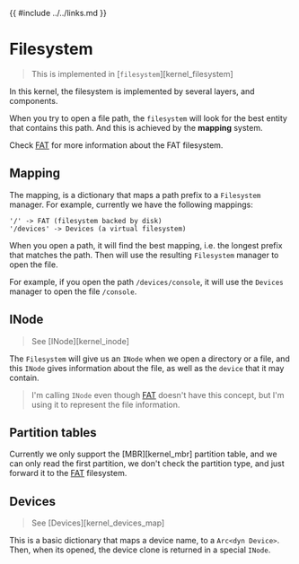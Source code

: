 {{ #include ../../links.md }}

# Filesystem

> This is implemented in [`filesystem`][kernel_filesystem]

In this kernel, the filesystem is implemented by several layers, and components.

When you try to open a file path, the `filesystem` will look for the best entity that contains this path.
And this is achieved by the **mapping** system.

Check [FAT] for more information about the FAT filesystem.

## Mapping

The mapping, is a dictionary that maps a path prefix to a `Filesystem` manager.
For example, currently we have the following mappings:
```
'/' -> FAT (filesystem backed by disk)
'/devices' -> Devices (a virtual filesystem)
```

When you open a path, it will find the best mapping, i.e. the longest prefix that matches the path.
Then will use the resulting `Filesystem` manager to open the file.

For example, if you open the path `/devices/console`, it will use the `Devices` manager to open the file `/console`.

## INode

> See [INode][kernel_inode]

The `Filesystem` will give us an `INode` when we open a directory or a file, and this `INode` gives information
about the file, as well as the `device` that it may contain.

> I'm calling `INode` even though [FAT] doesn't have this concept, but I'm using it to represent the file information.

## Partition tables

Currently we only support the [MBR][kernel_mbr] partition table, and we can only read the first partition, we don't check the partition type, and just forward it to the [FAT] filesystem.

## Devices

> See [Devices][kernel_devices_map]

This is a basic dictionary that maps a device name, to a `Arc<dyn Device>`. Then, when its opened, the device clone is
returned in a special `INode`.

[FAT]: ./fat.md
